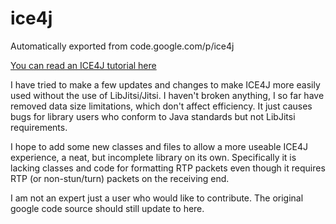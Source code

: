 # ice4j
Automatically exported from code.google.com/p/ice4j

<a href="http://www.stellarbuild.com/blog/article/ice4j-networking-tutorial-part-1">You can read an ICE4J tutorial here</a>

I have tried to make a few updates and changes to make ICE4J more easily used without the use of LibJitsi/Jitsi. I haven't broken anything, I so far have removed data size limitations, which don't affect efficiency. It just causes bugs for library users who conform to Java standards but not LibJitsi requirements.


I hope to add some new classes and files to allow a more useable ICE4J experience, a neat, but incomplete library on its own. Specifically it is lacking classes and code for formatting RTP packets even though it requires RTP (or non-stun/turn) packets on the receiving end.


I am not an expert just a user who would like to contribute. The original google code source should still update to here.

